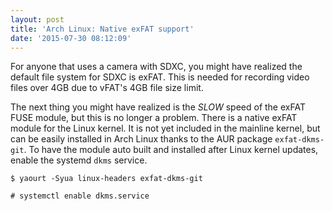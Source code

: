 ```yaml
---
layout: post
title: 'Arch Linux: Native exFAT support'
date: '2015-07-30 08:12:09'
---
```


For anyone that uses a camera with SDXC, you might have realized the default file system for SDXC is exFAT.  This is needed for recording video files over 4GB due to vFAT's 4GB file size limit.

The next thing you might have realized is the _SLOW_ speed of the exFAT FUSE module, but this is no longer a problem.  There is a native exFAT module for the Linux kernel.  It is not yet included in the mainline kernel, but can be easily installed in Arch Linux thanks to the AUR package `exfat-dkms-git`.  To have the module auto built and installed after Linux kernel updates, enable the systemd `dkms` service.

```
$ yaourt -Syua linux-headers exfat-dkms-git
```

```
# systemctl enable dkms.service
```